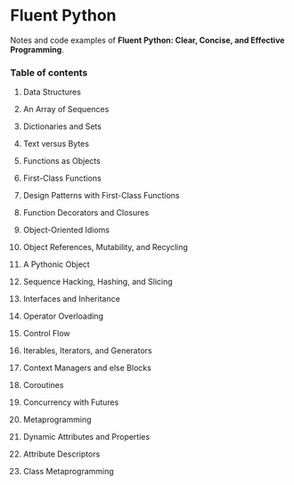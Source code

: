 # Fluent Python

Notes and code examples of **Fluent Python: Clear, Concise, and Effective Programming**.

### Table of contents
  
1. Data Structures
  1. An Array of Sequences
  2. Dictionaries and Sets
  3. Text versus Bytes

2. Functions as Objects
  4. First-Class Functions
  5. Design Patterns with First-Class Functions
  6. Function Decorators and Closures
  
3. Object-Oriented Idioms
  7. Object References, Mutability, and Recycling
  8. A Pythonic Object
  9. Sequence Hacking, Hashing, and Slicing
  10. Interfaces and Inheritance
  11. Operator Overloading

4. Control Flow
  12. Iterables, Iterators, and Generators
  13. Context Managers and else Blocks
  14. Coroutines
  15. Concurrency with Futures
  
5. Metaprogramming
  16. Dynamic Attributes and Properties
  17. Attribute Descriptors
  18. Class Metaprogramming

